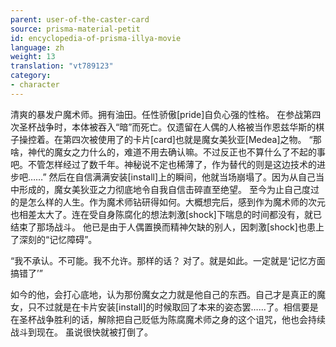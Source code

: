 ```yaml
---
parent: user-of-the-caster-card
source: prisma-material-petit
id: encyclopedia-of-prisma-illya-movie
language: zh
weight: 13
translation: "vt789123"
category:
- character
---
```


清爽的暴发户魔术师。拥有油田。任性骄傲[pride]自负心强的性格。
在参战第四次圣杯战争时，本体被吞入“暗”而死亡。仅遗留在人偶的人格被当作恩兹华斯的棋子操控着。在第四次被使用了的卡片[card]也就是魔女美狄亚[Medea]之物。
“那啥，神代的魔女之力什么的，难道不用去确认嘛。不过反正也不算什么了不起的事吧。不管怎样经过了数千年。神秘说不定也稀薄了，作为替代的则是这边技术的进步吧……”
然后在自信满满安装[install]上的瞬间，他就当场崩塌了。因为从自己当中形成的，魔女美狄亚之力彻底地令自我自信击碎直至绝望。
至今为止自己度过的是怎么样的人生。作为魔术师钻研得如何。大概想完后，感到作为魔术师的次元也相差太大了。连在受自身陈腐化的想法刺激[shock]下喘息的时间都没有，就已结束了那场战斗。
他已是由于人偶置换而精神欠缺的别人，因刺激[shock]也患上了深刻的“记忆障碍”。

“我不承认。不可能。我不允许。那样的话？ 对了。就是如此。一定就是‘记忆方面搞错了’”

如今的他，会打心底地，认为那份魔女之力就是他自己的东西。自己才是真正的魔女，只不过就是在卡片安装[install]的时候取回了本来的姿态罢……了。相信要是在圣杯战争胜利的话，解除把自己贬低为陈腐魔术师之身的这个诅咒，他也会持续战斗到现在。
虽说很快就被打倒了。
